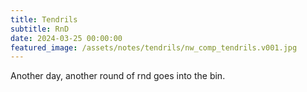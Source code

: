 ```yaml
---
title: Tendrils
subtitle: RnD
date: 2024-03-25 00:00:00
featured_image: /assets/notes/tendrils/nw_comp_tendrils.v001.jpg
---
```


<div style="padding:0 0 0 0;position:relative;"><iframe src="https://player.vimeo.com/video/1069775357?badge=0&amp;autopause=0&amp;player_id=0&amp;app_id=58479" frameborder="0" allow="autoplay; fullscreen; picture-in-picture; clipboard-write; encrypted-media" style="position:absolute;top:0;left:0;width:100%;height:100%;" title="bits"></iframe></div><script src="https://player.vimeo.com/api/player.js"></script>

Another day, another round of rnd goes into the bin.